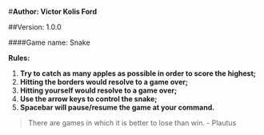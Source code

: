 
#**Author: Victor Kolis Ford**

##Version: 1.0.0

####Game name: Snake

**Rules:**
1. __Try to catch as many apples as possible in order to score the highest;__
2. __Hitting the borders would resolve to a game over;__
3. __Hitting yourself would resolve to a game over;__
4. __Use the arrow keys to control the snake;__
5. __Spacebar will pause/resume the game at your command.__


> There are games in which it is better to lose than win. - Plautus
